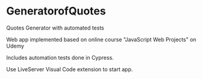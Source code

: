 # GeneratorofQuotes
Quotes Generator with automated tests

Web app implemented based on online course "JavaScript Web Projects" on Udemy

Includes automation tests done in Cypress. 

Use LiveServer Visual Code extension to start app.
